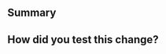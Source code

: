 <!--
  Thanks for submitting a pull request!
  We appreciate you spending the time to work on these changes. Please provide enough information so that others can review your pull request. The three fields below are mandatory.

  Before submitting a pull request, please make sure the following is done:

  1. Fork [the repository](https://github.com/dahliacreative/appletizer) and create your branch from `main`.
  2. Run `npm install` in the repository root.
  3. If you've fixed a bug or added code that should be tested, add tests!
  4. Ensure the test suite passes (`npm run test`).
  5. Ensure your code is covered (`npm run test:coverage`).
  6. Make sure your code lints (`npm run lint`).
-->

## Summary

<!--
 Explain the **motivation** for making this change. What existing problem does the pull request solve?
-->

## How did you test this change?

<!--
  Demonstrate the code is solid. Example: The exact commands you ran and their output, screenshots / videos if the pull request changes the user interface.
  How exactly did you verify that your PR solves the issue you wanted to solve?
  If you leave this empty, your PR will very likely be closed.
-->
